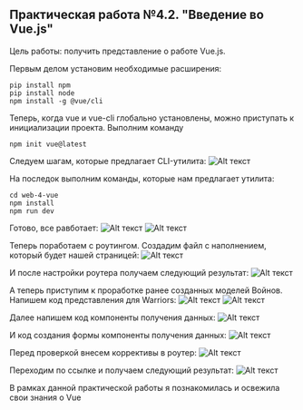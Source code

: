 ## Практическая работа №4.2. "Введение во Vue.js"
Цель работы: получить представление о работе Vue.js.

Первым делом установим необходимые расширения:
```
pip install npm
pip install node
npm install -g @vue/cli
```

Теперь, когда vue и vue-cli глобально установлены, можно приступать к инициализации проекта. Выполним команду
```
npm init vue@latest
```
Следуем шагам, которые предлагает CLI-утилита:
![Alt текст](images/2_1.png)

На последок выполним команды, которые нам предлагает утилита:
```
cd web-4-vue
npm install
npm run dev
```

Готово, все равботает:
![Alt текст](images/2_2.png)
![Alt текст](images/2_3.png)


Теперь поработаем с роутингом. Создадим файл с наполнением, который будет нашей страницей:
![Alt текст](images/2_4.png)

И после настройки роутера получаем следующий результат:
![Alt текст](images/2_5.png)

А теперь приступим к проработке ранее созданных моделей Войнов. Напишем код представления для Warriors:
![Alt текст](images/2_6.png)
![Alt текст](images/2_7.png)

Далее напишем код компоненты получения данных:
![Alt текст](images/2_8.png)

И код создания формы компоненты получения данных:
![Alt текст](images/2_9.png)

Перед проверкой внесем коррективы в роутер:
![Alt текст](images/2_10.png)

Переходим по ссылке и получаем следующий результат:
![Alt текст](images/2_11.png)
        
В рамках данной практической работы я познакомилась и освежила свои знания о Vue